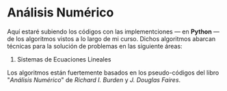 # Análisis Numérico

Aquí estaré subiendo los códigos con las implementciones — en **Python** — de los algoritmos vistos a lo largo de mi curso. Dichos algoritmos abarcan técnicas para la 
solución de problemas en las siguiente áreas:

1. Sistemas de Ecuaciones Lineales

Los algoritmos están fuertemente basados en los pseudo-códigos del libro "*Análisis Numérico*" de *Richard I. Burden* y *J. Douglas Faires*.
